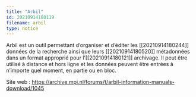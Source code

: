```yaml
---
title: "Arbil"
id: 20210914180119
filename: arbil
type: notice
---
```


Arbil est un outil permettant d’organiser et d’éditer les [[20210914180244]] données de la recherche ainsi que leurs [[20210914180520]] métadonnées dans un format approprié pour l’[[20210914180121]] archivage. Il peut être utilisé à distance et hors ligne et les données peuvent être entrées à n’importe quel moment, en partie ou en bloc.

Site web : <https://archive.mpi.nl/forums/t/arbil-information-manuals-download/1045>

